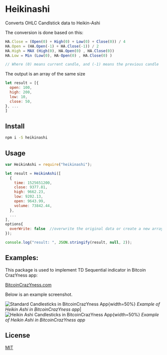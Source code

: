 # Heikinashi
Converts OHLC Candlstick data to Heikin-Ashi 

The conversion is done based on this:

```javascript
HA.Close = (Open(0) + High(0) + Low(0) + Close(0)) / 4
HA.Open = (HA.Open(-1) + HA.Close(-1)) / 2
HA.High = MAX (High(0), HA.Open(0) , HA.Close(0))
HA.Low = Min (Low(0), HA-Open(0) , HA.Close(0) )

// Where (0) means current candle, and (-1) means the previous candle
```

The output is an array of the same size

```javascript
let result = [{
  open: 100,
  high: 200,
  low: 10,
  close: 50,
}, ...
]
```


## Install

```bash
npm i -S heikinashi
```

## Usage

```javascript
var HeikinAshi = require("heikinashi");

let result = HeikinAshi([
  {
    time: 1525651200,
    close: 9377.81,
    high: 9662.23,
    low: 9202.13,
    open: 9643.99,
    volume: 73842.44,
  },
  ...
], 
options{
  overWrite: false  //overwrite the original data or create a new array
});

console.log("result: ", JSON.stringify(result, null, 2));
```

## Examples:
This package is used to implement TD Sequential indicator in Bitcoin CrazYness app:

[BitcoinCrazYness.com](bitcoincrazyness.com)

Below is an example screenshot.

![Standard Candlesticks in BitcoinCrazYness App](https://raw.githubusercontent.com/ourarash/heikinashi/master/screenshots/standard.jpg){width=50%} *Example of Heikin Ashi in BitcoinCrazYness app*|![Heikin Ashi Candlesticks in BitcoinCrazYness App](https://raw.githubusercontent.com/ourarash/heikinashi/master/screenshots/heikinashi.jpg){width=50%} *Example of Heikin Ashi in BitcoinCrazYness app*
 

## License

[MIT](http://vjpr.mit-license.org)
